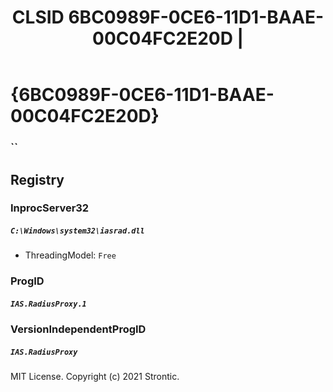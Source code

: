 ﻿---
title: "CLSID 6BC0989F-0CE6-11D1-BAAE-00C04FC2E20D | "
excerpt: What is COM-Object CLSID 6BC0989F-0CE6-11D1-BAAE-00C04FC2E20D?
---

# {6BC0989F-0CE6-11D1-BAAE-00C04FC2E20D}

### ``

## Registry


### InprocServer32

##### `C:\Windows\system32\iasrad.dll`
* ThreadingModel: `Free`

### ProgID

##### `IAS.RadiusProxy.1`

### VersionIndependentProgID

##### `IAS.RadiusProxy`

MIT License. Copyright (c) 2021 Strontic.


